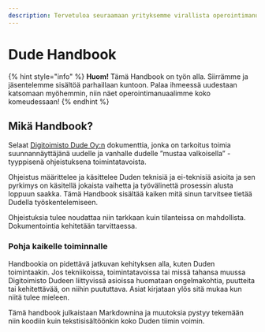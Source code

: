 ```yaml
---
description: Tervetuloa seuraamaan yrityksemme virallista operointimanuaalia.
---
```


# Dude Handbook

{% hint style="info" %}
**Huom!** Tämä Handbook on työn alla. Siirrämme ja jäsentelemme sisältöä parhaillaan kuntoon. Palaa ihmeessä uudestaan katsomaan myöhemmin, niin näet operointimanuaalimme koko komeudessaan!
{% endhint %}

## Mikä Handbook?

Selaat [Digitoimisto Dude Oy:n](https://www.dude.fi/) dokumenttia, jonka on tarkoitus toimia suunnannäyttäjänä uudelle ja vanhalle dudelle ”mustaa valkoisella” -tyyppisenä ohjeistuksena toimintatavoista.

Ohjeistus määrittelee ja käsittelee Duden teknisiä ja ei-teknisiä asioita ja sen pyrkimys on käsitellä jokaista vaihetta ja työvälinettä prosessin alusta loppuun saakka. Tämä Handbook sisältää kaiken mitä sinun tarvitsee tietää Dudella työskentelemiseen.

Ohjeistuksia tulee noudattaa niin tarkkaan kuin tilanteissa on mahdollista. Dokumentointia kehitetään tarvittaessa.

### Pohja kaikelle toiminnalle

Handbookia on pidettävä jatkuvan kehityksen alla, kuten Duden toimintaakin. Jos tekniikoissa, toimintatavoissa tai missä tahansa muussa Digitoimisto Dudeen liittyvissä asioissa huomataan ongelmakohtia, puutteita tai kehitettävää, on niihin puututtava. Asiat kirjataan ylös sitä mukaa kun niitä tulee mieleen.

Tämä handbook julkaistaan Markdownina ja muutoksia pystyy tekemään niin koodiin kuin tekstisisältöönkin koko Duden tiimin voimin.
